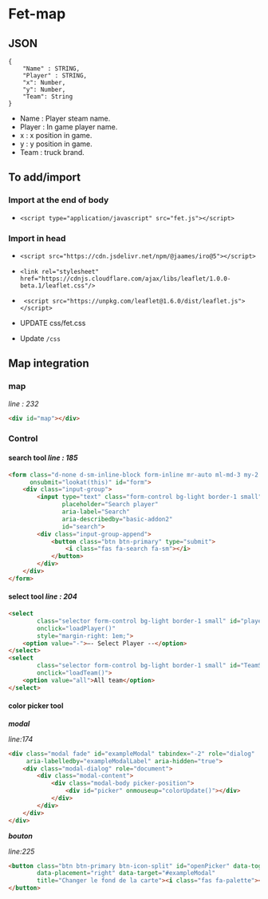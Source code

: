 # Fet-map

## JSON
```
{
    "Name" : STRING,
    "Player" : STRING,
    "x": Number,
    "y": Number,
    "Team": String
}
```

- Name : Player steam name.
- Player : In game player name.
- x : x position in game.
- y : y position in game.
- Team : truck brand.

## To add/import

### Import at the end of body
- ```<script type="application/javascript" src="fet.js"></script>```

### Import in head
- ```<script src="https://cdn.jsdelivr.net/npm/@jaames/iro@5"></script>``` 
- ```<link rel="stylesheet" href="https://cdnjs.cloudflare.com/ajax/libs/leaflet/1.0.0-beta.1/leaflet.css"/>```
- ```` <script src="https://unpkg.com/leaflet@1.6.0/dist/leaflet.js"></script>````
- UPDATE css/fet.css


- Update `````/css`````

## Map integration

### map
_line : 232_

`````html
<div id="map"></div>
`````

### Control

#### search tool    _line : 185_

````html
<form class="d-none d-sm-inline-block form-inline mr-auto ml-md-3 my-2 my-md-0 mw-100"
      onsubmit="lookat(this)" id="form">
    <div class="input-group">
        <input type="text" class="form-control bg-light border-1 small"
               placeholder="Search player"
               aria-label="Search"
               aria-describedby="basic-addon2"
               id="search">
        <div class="input-group-append">
            <button class="btn btn-primary" type="submit">
                <i class="fas fa-search fa-sm"></i>
            </button>
        </div>
    </div>
</form>
````

#### select tool    _line : 204_

`````html
<select
        class="selector form-control bg-light border-1 small" id="playerSelector"
        onclick="loadPlayer()"
        style="margin-right: 1em;">
    <option value="-">–- Select Player --</option>
</select>
<select
        class="selector form-control bg-light border-1 small" id="TeamSelector"
        onclick="loadTeam()">
    <option value="all">All team</option>
</select>
`````

#### color picker tool 

***modal*** 

_line:174_

```html
<div class="modal fade" id="exampleModal" tabindex="-2" role="dialog"
     aria-labelledby="exampleModalLabel" aria-hidden="true">
    <div class="modal-dialog" role="document">
        <div class="modal-content">
            <div class="modal-body picker-position">
                <div id="picker" onmouseup="colorUpdate()"></div>
            </div>
        </div>
    </div>
</div>
```

***bouton*** 

_line:225_

```html
<button class="btn btn-primary btn-icon-split" id="openPicker" data-toggle="modal"
        data-placement="right" data-target="#exampleModal"
        title="Changer le fond de la carte"><i class="fas fa-palette"></i>
</button>
`````


